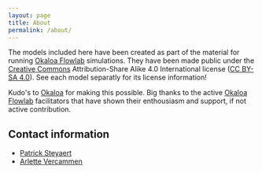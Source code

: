 ```yaml
---
layout: page
title: About
permalink: /about/
---
```


The models included here have been created as part of the material for
running [Okaloa Flowlab](https://www.okaloa.com) simulations.
They have been made public under the [Creative Commons](https://creativecommons.org/) Attribution-Share Alike 4.0 International license
([CC BY-SA 4.0](https://creativecommons.org/licenses/by-sa/4.0/deed.en)). See each model separatly for its license information!

Kudo's to [Okaloa](https://www.okaloa.com) for making this possible.
Big thanks to the active [Okaloa Flowlab](https://www.okaloa.com) facilitators that have shown their
enthousiasm and support, if not active contribution.

## Contact information
* [Patrick Steyaert](mailto:patrick.steyaert@okaloa.com)
* [Arlette Vercammen](mailto:arlette.vercammen@okaloa.com)

